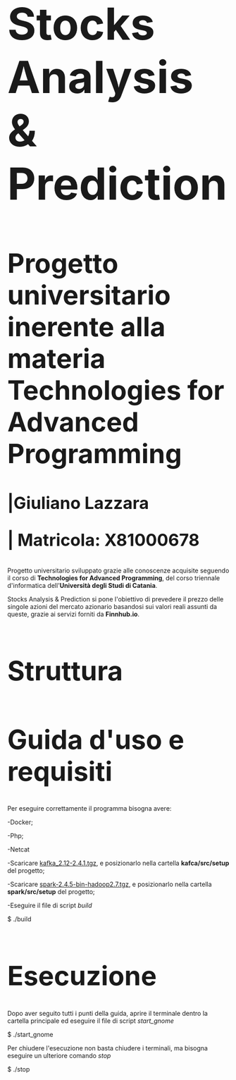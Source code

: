 <h1 style="font-size:100px">Stocks Analysis & Prediction</h1>
<h1 style="font-size:60px">Progetto universitario inerente alla materia Technologies for Advanced Programming</h1>
<h1 style="font-size:38px">|Giuliano Lazzara 
    
| Matricola: X81000678</h1>

Progetto universitario sviluppato grazie alle conoscenze acquisite seguendo il corso di **Technologies for Advanced Programming**, del corso triennale d'informatica dell'**Università degli Studi di Catania**.  

Stocks Analysis & Prediction si pone l'obiettivo di prevedere il prezzo delle singole azioni del mercato azionario basandosi sui valori reali assunti da queste, grazie ai servizi forniti da **Finnhub.io**.

<h1 style="font-size:60px">Struttura</h1>


<h1 style="font-size:60px">Guida d'uso e requisiti</h1>

Per eseguire correttamente il programma bisogna avere:

-Docker;

-Php;

-Netcat

-Scaricare [kafka_2.12-2.4.1.tgz](https://drive.google.com/file/d/1MPFeLHL2rLuKNHaG-LnMnCfV5JXyXOQc/view?usp=sharing), e posizionarlo nella cartella **kafca/src/setup** del progetto;

-Scaricare [spark-2.4.5-bin-hadoop2.7.tgz](https://drive.google.com/file/d/18PQVf31rMsvkLAEDDkYlyc6pLEb1pvMR/view?usp=sharing), e posizionarlo nella cartella **spark/src/setup** del progetto;

-Eseguire il file di script *build* 

$ ./build

<h1 style="font-size:60px">Esecuzione</h1>

Dopo aver seguito tutti i punti della guida, aprire il terminale dentro la cartella principale ed eseguire il file di script *start_gnome*

$ ./start_gnome

Per chiudere l'esecuzione non basta chiudere i terminali, ma bisogna eseguire un ulteriore comando *stop*

$ ./stop
